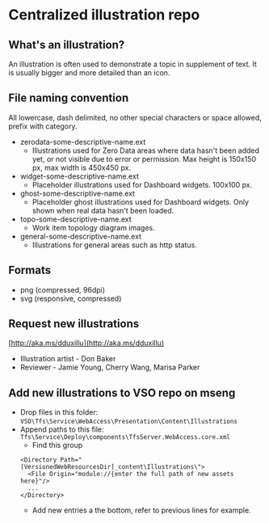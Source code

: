 # Centralized illustration repo

## What's an illustration?

An illustration is often used to demonstrate a topic in supplement of text. It is usually bigger and more detailed than an icon.

## File naming convention

All lowercase, dash delimited, no other special characters or space allowed, prefix with category.

- zerodata-some-descriptive-name.ext
  - Illustrations used for Zero Data areas where data hasn't been added yet, or not visible due to error or permission. Max height is 150x150 px, max width is 450x450 px.
- widget-some-descriptive-name.ext
  - Placeholder illustrations used for Dashboard widgets. 100x100 px.
- ghost-some-descriptive-name.ext
  - Placeholder ghost illustrations used for Dashboard widgets. Only shown when real data hasn't been loaded.
- topo-some-descriptive-name.ext
  - Work item topology diagram images.
- general-some-descriptive-name.ext
  - Illustrations for general areas such as http status.

## Formats

- png (compressed, 96dpi)
- svg (responsive, compressed)

## Request new illustrations

[http://aka.ms/dduxillu](http://aka.ms/dduxillu)

- Illustration artist - Don Baker
- Reviewer - Jamie Young, Cherry Wang, Marisa Parker

## Add new illustrations to VSO repo on mseng

- Drop files in this folder: `VSO\Tfs\Service\WebAccess\Presentation\Content\Illustrations`
- Append paths to this file: `Tfs\Service\Deploy\components\TfsServer.WebAccess.core.xml`
  - Find this group
  ```
  <Directory Path="[VersionedWebResourcesDir]_content\Illustrations\">
    <File Origin="module://{enter the full path of new assets here}"/>
    ...
  </Directory>
  ```
  - Add new entries a the bottom, refer to previous lines for example.
